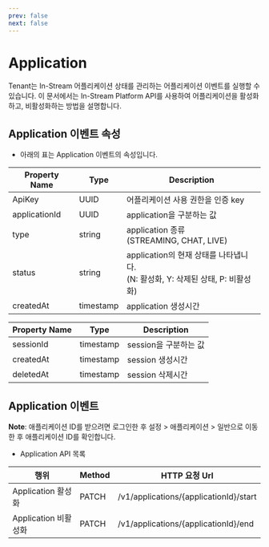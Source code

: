 ```yaml
---
prev: false
next: false
---
```


# Application

Tenant는 In-Stream 어플리케이션 상태를 관리하는 어플리케이션 이벤트를 실행할 수 있습니다. 이 문서에서는 In-Stream Platform API를 사용하여 어플리케이션을 활성화하고, 비활성화하는 방법을 설명합니다.

## Application 이벤트 속성

-   아래의 표는 Application 이벤트의 속성입니다.

| Property Name | Type      | Description                                                                          |
| ------------- | --------- | ------------------------------------------------------------------------------------ |
| ApiKey        | UUID      | 어플리케이션 사용 권한을 인증 key                                                    |
| applicationId | UUID      | application을 구분하는 값                                                            |
| type          | string    | application 종류 <br/> (STREAMING, CHAT, LIVE)                                       |
| status        | string    | application의 현재 상태를 나타냅니다.<br /> (N: 활성화, Y: 삭제된 상태, P: 비활성화) |
| createdAt     | timestamp | application 생성시간                                                                 |

| Property Name | Type      | Description           |
| ------------- | --------- | --------------------- |
| sessionId     | timestamp | session을 구분하는 값 |
| createdAt     | timestamp | session 생성시간      |
| deletedAt     | timestamp | session 삭제시간      |

## Application 이벤트

**Note**: 애플리케이션 ID를 받으려면 로그인한 후 설정 > 애플리케이션 > 일반으로 이동한 후 애플리케이션 ID를 확인합니다.

-   Application API 목록

| 행위                 | Method | HTTP 요청 Url                          |
| -------------------- | ------ | -------------------------------------- |
| Application 활성화   | PATCH  | /v1/applications/{applicationId}/start |
| Application 비활성화 | PATCH  | /v1/applications/{applicationId}/end   |
